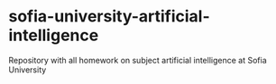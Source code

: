 # sofia-university-artificial-intelligence
Repository with all homework on subject artificial intelligence at Sofia University
